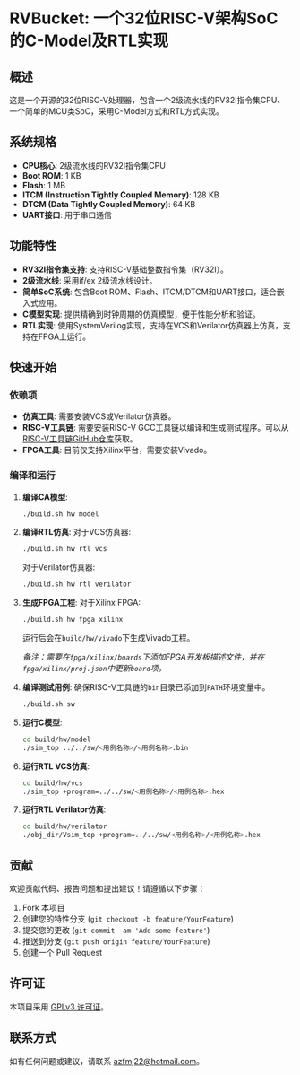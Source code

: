 # RVBucket: 一个32位RISC-V架构SoC的C-Model及RTL实现

## 概述

这是一个开源的32位RISC-V处理器，包含一个2级流水线的RV32I指令集CPU、一个简单的MCU类SoC，采用C-Model方式和RTL方式实现。

## 系统规格

- **CPU核心**: 2级流水线的RV32I指令集CPU
- **Boot ROM**: 1 KB
- **Flash**: 1 MB
- **ITCM (Instruction Tightly Coupled Memory)**: 128 KB
- **DTCM (Data Tightly Coupled Memory)**: 64 KB
- **UART接口**: 用于串口通信

## 功能特性

- **RV32I指令集支持**: 支持RISC-V基础整数指令集（RV32I）。
- **2级流水线**: 采用if/ex 2级流水线设计。
- **简单SoC系统**: 包含Boot ROM、Flash、ITCM/DTCM和UART接口，适合嵌入式应用。
- **C模型实现**: 提供精确到时钟周期的仿真模型，便于性能分析和验证。
- **RTL实现**: 使用SystemVerilog实现，支持在VCS和Verilator仿真器上仿真，支持在FPGA上运行。

## 快速开始

### 依赖项

- **仿真工具**: 需要安装VCS或Verilator仿真器。
- **RISC-V工具链**: 需要安装RISC-V GCC工具链以编译和生成测试程序。可以从[RISC-V工具链GitHub仓库](https://github.com/riscv/riscv-gnu-toolchain)获取。
- **FPGA工具**: 目前仅支持Xilinx平台，需要安装Vivado。

### 编译和运行

1. **编译CA模型**:
   ```bash
   ./build.sh hw model
   ```

2. **编译RTL仿真**:
   对于VCS仿真器:
   ```bash
   ./build.sh hw rtl vcs
   ```
   对于Verilator仿真器:
   ```bash
   ./build.sh hw rtl verilator
   ```

3. **生成FPGA工程**:
   对于Xilinx FPGA:
   ```bash
   ./build.sh hw fpga xilinx
   ```
   运行后会在`build/hw/vivado`下生成Vivado工程。

   *备注：需要在`fpga/xilinx/boards`下添加FPGA开发板描述文件，并在`fpga/xilinx/proj.json`中更新`board`项。*

4. **编译测试用例**:
   确保RISC-V工具链的`bin`目录已添加到`PATH`环境变量中。
   ```bash
   ./build.sh sw
   ```

5. **运行C模型**:
   ```bash
   cd build/hw/model
   ./sim_top ../../sw/<用例名称>/<用例名称>.bin
   ```

7. **运行RTL VCS仿真**:
   ```bash
   cd build/hw/vcs
   ./sim_top +program=../../sw/<用例名称>/<用例名称>.hex
   ```

7. **运行RTL Verilator仿真**:
   ```bash
   cd build/hw/verilator
   ./obj_dir/Vsim_top +program=../../sw/<用例名称>/<用例名称>.hex
   ```

## 贡献

欢迎贡献代码、报告问题和提出建议！请遵循以下步骤：

1. Fork 本项目
2. 创建您的特性分支 (`git checkout -b feature/YourFeature`)
3. 提交您的更改 (`git commit -am 'Add some feature'`)
4. 推送到分支 (`git push origin feature/YourFeature`)
5. 创建一个 Pull Request

## 许可证

本项目采用 [GPLv3 许可证](LICENSE)。

## 联系方式

如有任何问题或建议，请联系 [azfmj22@hotmail.com](mailto:azfmj22@hotmail.com)。
